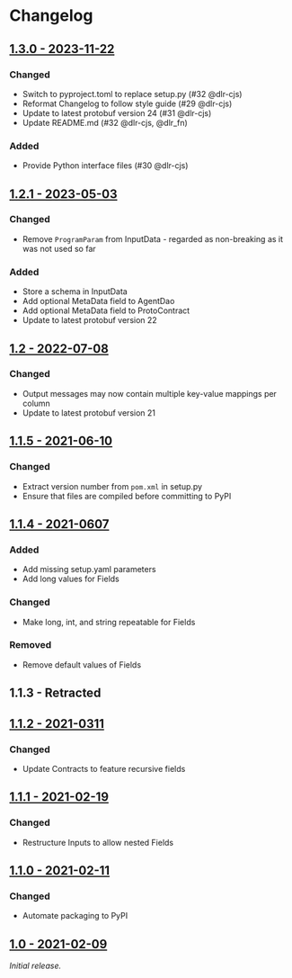 # Changelog

## [1.3.0 - 2023-11-22](https://gitlab.com/fame-framework/fame-protobuf/-/tags/v1.3.0)
### Changed 
- Switch to pyproject.toml to replace setup.py (#32 @dlr-cjs)
- Reformat Changelog to follow style guide (#29 @dlr-cjs)
- Update to latest protobuf version 24 (#31 @dlr-cjs)
- Update README.md (#32 @dlr-cjs, @dlr_fn)

### Added
- Provide Python interface files (#30 @dlr-cjs)

## [1.2.1 - 2023-05-03](https://gitlab.com/fame-framework/fame-protobuf/-/tags/v1.2.1)
### Changed
- Remove `ProgramParam` from InputData - regarded as non-breaking as it was not used so far

### Added
- Store a schema in InputData
- Add optional MetaData field to AgentDao 
- Add optional MetaData field to ProtoContract 
- Update to latest protobuf version 22

## [1.2 - 2022-07-08](https://gitlab.com/fame-framework/fame-protobuf/-/tags/v1.2)
### Changed
- Output messages may now contain multiple key-value mappings per column
- Update to latest protobuf version 21

## [1.1.5 - 2021-06-10](https://gitlab.com/fame-framework/fame-protobuf/-/tags/v1.1.5)
### Changed
- Extract version number from `pom.xml` in setup.py
- Ensure that files are compiled before committing to PyPI

## [1.1.4 - 2021-0607](https://gitlab.com/fame-framework/fame-protobuf/-/tags/v1.1.4)
### Added
- Add missing setup.yaml parameters
- Add long values for Fields

### Changed
- Make long, int, and string repeatable for Fields

### Removed
- Remove default values of Fields

## 1.1.3 - Retracted

## [1.1.2 - 2021-0311](https://gitlab.com/fame-framework/fame-protobuf/-/tags/v1.1.2)
### Changed
- Update Contracts to feature recursive fields

## [1.1.1 - 2021-02-19](https://gitlab.com/fame-framework/fame-protobuf/-/tags/v1.1.1)
### Changed
- Restructure Inputs to allow nested Fields  

## [1.1.0 - 2021-02-11](https://gitlab.com/fame-framework/fame-protobuf/-/tags/v1.1.0)
### Changed
- Automate packaging to PyPI

## [1.0 - 2021-02-09](https://gitlab.com/fame-framework/fame-protobuf/-/tags/v1.0)
_Initial release._